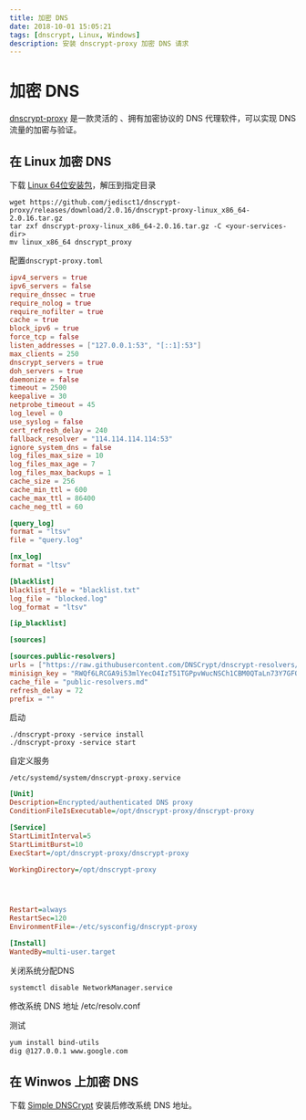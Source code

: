 ```yaml
---
title: 加密 DNS
date: 2018-10-01 15:05:21
tags: [dnscrypt, Linux, Windows]
description: 安装 dnscrypt-proxy 加密 DNS 请求
---
```


# 加密 DNS

[dnscrypt-proxy][1] 是一款灵活的 、拥有加密协议的 DNS 代理软件，可以实现 DNS 流量的加密与验证。

## 在 Linux 加密 DNS

下载 [Linux 64位安装包][2]，解压到指定目录

```shell
wget https://github.com/jedisct1/dnscrypt-proxy/releases/download/2.0.16/dnscrypt-proxy-linux_x86_64-2.0.16.tar.gz
tar zxf dnscrypt-proxy-linux_x86_64-2.0.16.tar.gz -C <your-services-dir>
mv linux_x86_64 dnscrypt_proxy
```

配置`dnscrypt-proxy.toml`

```toml
ipv4_servers = true
ipv6_servers = false
require_dnssec = true
require_nolog = true
require_nofilter = true
cache = true
block_ipv6 = true
force_tcp = false
listen_addresses = ["127.0.0.1:53", "[::1]:53"]
max_clients = 250
dnscrypt_servers = true
doh_servers = true
daemonize = false
timeout = 2500
keepalive = 30
netprobe_timeout = 45
log_level = 0
use_syslog = false
cert_refresh_delay = 240
fallback_resolver = "114.114.114.114:53"
ignore_system_dns = false
log_files_max_size = 10
log_files_max_age = 7
log_files_max_backups = 1
cache_size = 256
cache_min_ttl = 600
cache_max_ttl = 86400
cache_neg_ttl = 60

[query_log]
format = "ltsv"
file = "query.log"

[nx_log]
format = "ltsv"

[blacklist]
blacklist_file = "blacklist.txt"
log_file = "blocked.log"
log_format = "ltsv"

[ip_blacklist]

[sources]

[sources.public-resolvers]
urls = ["https://raw.githubusercontent.com/DNSCrypt/dnscrypt-resolvers/master/v2/public-resolvers.md", "https://download.dnscrypt.info/resolvers-list/v2/public-resolvers.md"]
minisign_key = "RWQf6LRCGA9i53mlYecO4IzT51TGPpvWucNSCh1CBM0QTaLn73Y7GFO3"
cache_file = "public-resolvers.md"
refresh_delay = 72
prefix = ""
```

启动

```shell
./dnscrypt-proxy -service install
./dnscrypt-proxy -service start
```

自定义服务

`/etc/systemd/system/dnscrypt-proxy.service`


```ini
[Unit]
Description=Encrypted/authenticated DNS proxy
ConditionFileIsExecutable=/opt/dnscrypt-proxy/dnscrypt-proxy

[Service]
StartLimitInterval=5
StartLimitBurst=10
ExecStart=/opt/dnscrypt-proxy/dnscrypt-proxy

WorkingDirectory=/opt/dnscrypt-proxy




Restart=always
RestartSec=120
EnvironmentFile=-/etc/sysconfig/dnscrypt-proxy

[Install]
WantedBy=multi-user.target
```

关闭系统分配DNS

```shell
systemctl disable NetworkManager.service
```

修改系统 DNS 地址 /etc/resolv.conf

测试

```bash
yum install bind-utils
dig @127.0.0.1 www.google.com
```

## 在 Winwos 上加密 DNS

下载 [Simple DNSCrypt][3] 安装后修改系统 DNS 地址。

[1]: https://github.com/jedisct1/dnscrypt-proxy
[2]: https://github.com/jedisct1/dnscrypt-proxy/releases/download/2.0.16/dnscrypt-proxy-linux_x86_64-2.0.16.tar.gz "2.0.16 版本包"
[3]: https://simplednscrypt.org/ "Simple DNSCrypt 官网"